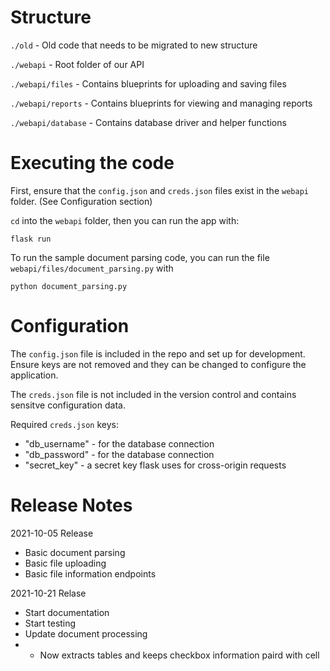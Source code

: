 # Structure
`./old` - Old code that needs to be migrated to new structure

`./webapi` - Root folder of our API                         

`./webapi/files` - Contains blueprints for uploading and saving files

`./webapi/reports` - Contains blueprints for viewing and managing reports

`./webapi/database` - Contains database driver and helper functions



# Executing the code
First, ensure that the `config.json` and `creds.json` files exist in the `webapi` folder. (See Configuration section)

`cd` into the `webapi` folder, then you can run the app with:

`flask run`

To run the sample document parsing code, you can run the file `webapi/files/document_parsing.py` with 

`python document_parsing.py`



# Configuration 
The `config.json` file is included in the repo and set up for development.
Ensure keys are not removed and they can be changed to configure the application.

The `creds.json` file is not included in the version control and contains sensitve configuration data. 

Required `creds.json` keys:

- "db_username" - for the database connection
- "db_password" - for the database connection
- "secret_key" - a secret key flask uses for cross-origin requests



# Release Notes

2021-10-05 Release
- Basic document parsing
- Basic file uploading
- Basic file information endpoints

2021-10-21 Relase
- Start documentation
- Start testing
- Update document processing
- - Now extracts tables and keeps checkbox information paird with cell